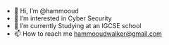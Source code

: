 - 👋 Hi, I’m @hammooud
- 👀 I’m interested in Cyber Security
- 🌱 I’m currently Studying at an IGCSE school 
- 📫 How to reach me hammooudwalker@gmail.com

<!---my name is jeef--->
